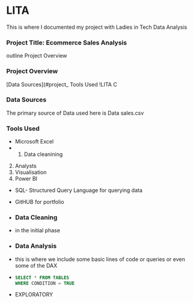 # LITA
This is where I documented my project with Ladies in Tech Data Analysis
### Project Title: Ecommerce Sales Analysis
outline
Project Overview
### Project Overview
[Data Sources](#project_
Tools Used
!LITA C

### Data Sources
The primary source of Data used here is Data sales.csv 
### Tools Used
- Microsoft Excel
- 1. Data cleanining
2.  Analysts
3.  Visualisation
4.  Power BI
- SQL- Structured Query Language for querying data
- GitHUB for portfolio

- ### Data Cleaning
- in the initial phase
- ### Data Analysis
- this is where we include some basic lines of code or queries or even some of the DAX
- ```SQL
  SELECT * FROM TABLES
  WHERE CONDITION = TRUE

- EXPLORATORY 
